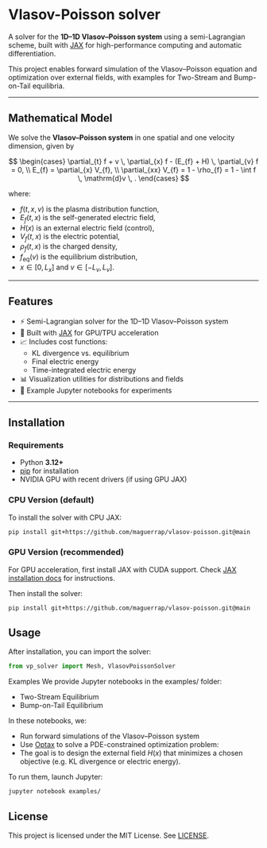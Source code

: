 # Vlasov-Poisson solver

A solver for the **1D–1D Vlasov–Poisson system** using a semi-Lagrangian
scheme, built with [JAX](https://github.com/google/jax) for high-performance
computing and automatic differentiation.

This project enables forward simulation of the Vlasov–Poisson equation
and optimization over external fields, with examples for
Two-Stream and Bump-on-Tail equilibria.

---

## Mathematical Model

We solve the **Vlasov–Poisson system** in one spatial and one velocity
dimension, given by

$$
\begin{cases}
\partial_{t} f + v \, \partial_{x} f 
    - (E_{f} + H) \, \partial_{v} f = 0, \\
E_{f} = \partial_{x} V_{f}, \\
\partial_{xx} V_{f} = 1 - \rho_{f} 
    = 1 - \int f \, \mathrm{d}v \, .
\end{cases}
$$



where:
- $f(t, x, v)$ is the plasma distribution function,
- $E_{f}(t, x)$ is the self-generated electric field,
- $H(x)$ is an external electric field (control),
- $V_{f}(t,x)$ is the electric potential,
- $\rho_{f}(t,x)$ is the charged density,
- $f_{\text{eq}}(v)$ is the equilibrium distribution,
- $x \in [0, L_x]$ and $v \in [-L_v, L_v]$.

---

## Features

- ⚡ Semi-Lagrangian solver for the 1D–1D Vlasov–Poisson system  
- 🔁 Built with [JAX](https://github.com/google/jax) for GPU/TPU acceleration  
- 📈 Includes cost functions:
  - KL divergence vs. equilibrium
  - Final electric energy
  - Time-integrated electric energy   
- 📊 Visualization utilities for distributions and fields  
- 📓 Example Jupyter notebooks for experiments  

---

## Installation

### Requirements
- Python **3.12+**
- [pip](https://pip.pypa.io/en/stable/) for installation  
- NVIDIA GPU with recent drivers (if using GPU JAX)

### CPU Version (default)
To install the solver with CPU JAX:

```bash
pip install git+https://github.com/maguerrap/vlasov-poisson.git@main
```

### GPU Version (recommended)
For GPU acceleration, first install JAX with CUDA support.
Check [JAX installation docs](https://docs.jax.dev/en/latest/installation.html) for instructions.

Then install the solver:

```bash
pip install git+https://github.com/maguerrap/vlasov-poisson.git@main
```

## Usage

After installation, you can import the solver:
```python
from vp_solver import Mesh, VlasovPoissonSolver
```

Examples
We provide Jupyter notebooks in the examples/ folder:

- Two-Stream Equilibrium
- Bump-on-Tail Equilibrium

In these notebooks, we:

- Run forward simulations of the Vlasov–Poisson system
- Use [Optax](https://github.com/google-deepmind/optax/tree/main) to solve a PDE-constrained optimization problem:
- The goal is to design the external field  $H(x)$ that minimizes a chosen objective (e.g. KL divergence or electric energy).

To run them, launch Jupyter:

```bash
jupyter notebook examples/
```

## License

This project is licensed under the MIT License. See [LICENSE](https://github.com/maguerrap/vlasov-poisson/blob/main/LICENSE).
